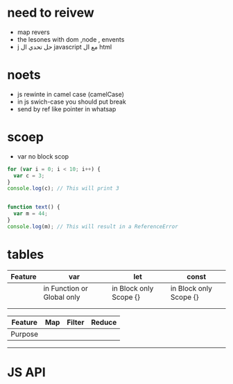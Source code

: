 
# need to reivew
- map revers
- the lesones with dom ,node , envents
- j حل تحدي ال javascript مع ال html


# noets
 - js rewinte in camel case (camelCase)
 - in js swich-case you should put break 
 - send by ref like pointer in whatsap



# scoep
- var no block scop 
```js
for (var i = 0; i < 10; i++) {
  var c = 3;
}
console.log(c); // This will print 3


function text() {
  var m = 44;
}
console.log(m); // This will result in a ReferenceError

```


# tables

| Feature | var                        | let                    | const                  |
| ------- | -------------------------- | ---------------------- | ---------------------- |
|         | in Function or Global only | in Block only Scope {} | in Block only Scope {} |
|         |                            |                        |                        |
|         |                            |                        |                        |

| Feature | Map | Filter | Reduce |
| ------- | --- | ------ | ------ |
| Purpose |     |        |        |





---
# JS API


